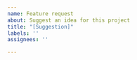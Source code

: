 ```yaml
---
name: Feature request
about: Suggest an idea for this project
title: "[Suggestion]"
labels: ''
assignees: ''

---
```



